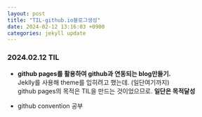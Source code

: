 ```yaml
---
layout: post
title: "TIL-github.io블로그생성"
date: 2024-02-12 13:16:03 +0900
categories: jekyll update
---
```


### 2024.02.12 TIL

- <b>github pages를 활용하여 github과 연동되는 blog만들기.</b><br>
  Jeklly를 사용해 theme를 입히려고 했는데. (일단여기까지)<br>
  github pages의 목적은 TIL을 만드는 것이었으므로. <b>일단은 목적달성</b>

- github convention 공부
